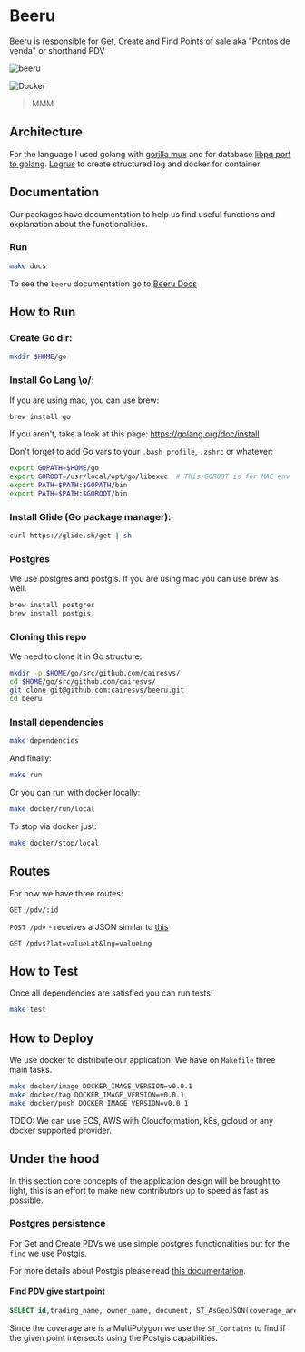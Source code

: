 # Beeru

Beeru is responsible for Get, Create and Find Points of sale aka "Pontos de venda" or shorthand PDV

![beeru](https://media.giphy.com/media/osbU9PXXgwHuM/giphy.gif)

![Docker](https://hub.docker.com/r/caires/beeru/)

> MMM

## Architecture

For the language I used golang with [gorilla mux](https://github.com/gorilla/mux) and for database [libpq port to golang](https://github.com/lib/pq).
[Logrus](github.com/sirupsen/logrus) to create structured log and docker for container.

## Documentation

Our packages have documentation to help us find useful functions and explanation about the functionalities.

### Run

```sh
make docs
```

To see the `beeru` documentation go to [Beeru Docs](http://localhost:6060/pkg/github.com/cairesvs/beeru/)

## How to Run

### Create Go dir:

```sh
mkdir $HOME/go
```

### Install Go Lang \o/:

If you are using mac, you can use brew:

```sh
brew install go
```

If you aren't, take a look at this page: https://golang.org/doc/install

Don't forget to add Go vars to your `.bash_profile`, `.zshrc` or whatever:

```sh
export GOPATH=$HOME/go
export GOROOT=/usr/local/opt/go/libexec  # This GOROOT is for MAC env
export PATH=$PATH:$GOPATH/bin
export PATH=$PATH:$GOROOT/bin
```

### Install Glide (Go package manager):

```sh
curl https://glide.sh/get | sh
```

### Postgres

We use postgres and postgis. If you are using mac you can use brew as well.

```sh
brew install postgres
brew install postgis
```

### Cloning this repo

We need to clone it in Go structure:

```sh
mkdir -p $HOME/go/src/github.com/cairesvs/
cd $HOME/go/src/github.com/cairesvs/
git clone git@github.com:cairesvs/beeru.git
cd beeru
```

### Install dependencies

```sh
make dependencies
```

And finally:

```sh
make run
```

Or you can run with docker locally:

```sh
make docker/run/local 
```

To stop via docker just:

```sh
make docker/stop/local
```

## Routes

For now we have three routes:

`GET /pdv/:id`

`POST /pdv` - receives a JSON similar to [this](../master/test.json)

`GET /pdvs?lat=valueLat&lng=valueLng`


## How to Test

Once all dependencies are satisfied you can run tests:

```sh
make test
```

## How to Deploy

We use docker to distribute our application. We have on `Makefile` three main tasks.

```sh
make docker/image DOCKER_IMAGE_VERSION=v0.0.1 
make docker/tag DOCKER_IMAGE_VERSION=v0.0.1 
make docker/push DOCKER_IMAGE_VERSION=v0.0.1 
```

TODO: We can use ECS, AWS with Cloudformation, k8s, gcloud or any docker supported provider.

## Under the hood

In this section core concepts of the application design will be brought to light, this is an effort to make
new contributors up to speed as fast as possible.

### Postgres persistence

For Get and Create PDVs we use simple postgres functionalities but for the `find` we use Postgis.

For more details about Postgis please read [this documentation](http://postgis.net/documentation/).

#### Find PDV give start point

```sql
SELECT id,trading_name, owner_name, document, ST_AsGeoJSON(coverage_area) as coverage_area, ST_AsGeoJSON(address) as address FROM pdv WHERE ST_Contains(pdv.coverage_area, ST_GeomFromText('POINT(%03.6f %03.6f)', 4326)) ORDER BY ST_Distance(pdv.coverage_area, pdv.address)
```

Since the coverage are is a MultiPolygon we use the `ST_Contains` to find if the given point intersects using the Postgis capabilities.